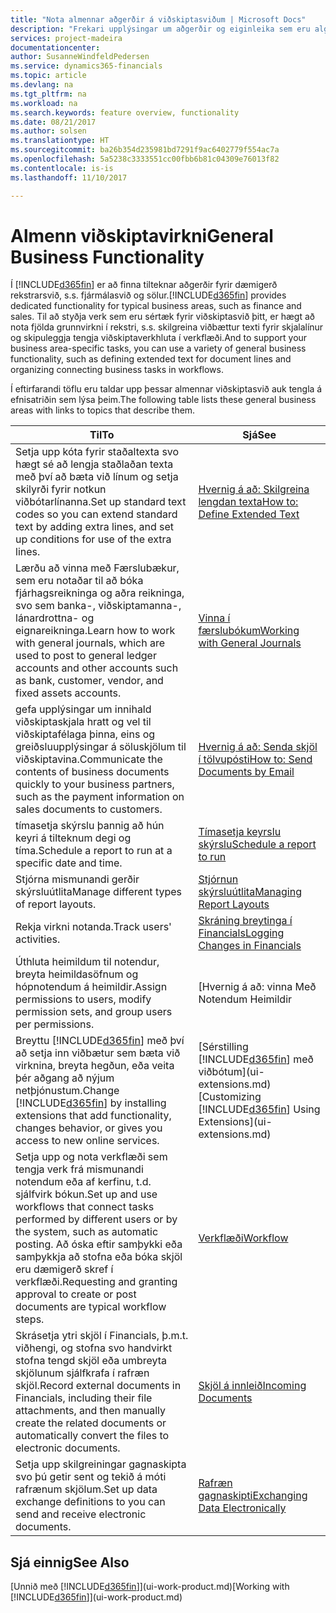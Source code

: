```yaml
---
title: "Nota almennar aðgerðir á viðskiptasviðum | Microsoft Docs"
description: "Frekari upplýsingar um aðgerðir og eiginleika sem eru algengir á viðskiptasviðum í Dynamics 365 Business edition."
services: project-madeira
documentationcenter: 
author: SusanneWindfeldPedersen
ms.service: dynamics365-financials
ms.topic: article
ms.devlang: na
ms.tgt_pltfrm: na
ms.workload: na
ms.search.keywords: feature overview, functionality
ms.date: 08/21/2017
ms.author: solsen
ms.translationtype: HT
ms.sourcegitcommit: ba26b354d235981bd7291f9ac6402779f554ac7a
ms.openlocfilehash: 5a5238c3333551cc00fbb6b81c04309e76013f82
ms.contentlocale: is-is
ms.lasthandoff: 11/10/2017

---
```

# <a name="general-business-functionality"></a><span data-ttu-id="29ebd-103">Almenn viðskiptavirkni</span><span class="sxs-lookup"><span data-stu-id="29ebd-103">General Business Functionality</span></span>
<span data-ttu-id="29ebd-104">Í [!INCLUDE[d365fin](includes/d365fin_md.md)] er að finna tilteknar aðgerðir fyrir dæmigerð rekstrarsvið, s.s. fjármálasvið og sölur.</span><span class="sxs-lookup"><span data-stu-id="29ebd-104">[!INCLUDE[d365fin](includes/d365fin_md.md)] provides dedicated functionality for typical business areas, such as finance and sales.</span></span> <span data-ttu-id="29ebd-105">Til að styðja verk sem eru sértæk fyrir viðskiptasvið þitt, er hægt að nota fjölda grunnvirkni í rekstri, s.s. skilgreina viðbættur texti fyrir skjalalínur og skipuleggja tengja viðskiptaverkhluta í verkflæði.</span><span class="sxs-lookup"><span data-stu-id="29ebd-105">And to support your business area-specific tasks, you can use a variety of general business functionality, such as defining extended text for document lines and organizing connecting business tasks in workflows.</span></span>

<span data-ttu-id="29ebd-106">Í eftirfarandi töflu eru taldar upp þessar almennar viðskiptasvið auk tengla á efnisatriðin sem lýsa þeim.</span><span class="sxs-lookup"><span data-stu-id="29ebd-106">The following table lists these general business areas with links to topics that describe them.</span></span>

| <span data-ttu-id="29ebd-107">Til</span><span class="sxs-lookup"><span data-stu-id="29ebd-107">To</span></span> | <span data-ttu-id="29ebd-108">Sjá</span><span class="sxs-lookup"><span data-stu-id="29ebd-108">See</span></span> |
| --- | --- |
| <span data-ttu-id="29ebd-109">Setja upp kóta fyrir staðaltexta svo hægt sé að lengja staðlaðan texta með því að bæta við línum og setja skilyrði fyrir notkun viðbótarlínanna.</span><span class="sxs-lookup"><span data-stu-id="29ebd-109">Set up standard text codes so you can extend standard text by adding extra lines, and set up conditions for use of the extra lines.</span></span> |[<span data-ttu-id="29ebd-110">Hvernig á að: Skilgreina lengdan texta</span><span class="sxs-lookup"><span data-stu-id="29ebd-110">How to: Define Extended Text</span></span>](ui-how-define-ext-text.md) |
| <span data-ttu-id="29ebd-111">Lærðu að vinna með Færslubækur, sem eru notaðar til að bóka fjárhagsreikninga og aðra reikninga, svo sem banka-, viðskiptamanna-, lánardrottna- og eignareikninga.</span><span class="sxs-lookup"><span data-stu-id="29ebd-111">Learn how to work with general journals, which are used to post to general ledger accounts and other accounts such as bank, customer, vendor, and fixed assets accounts.</span></span> |[<span data-ttu-id="29ebd-112">Vinna í færslubókum</span><span class="sxs-lookup"><span data-stu-id="29ebd-112">Working with General Journals</span></span>](ui-work-general-journals.md) |
| <span data-ttu-id="29ebd-113">gefa upplýsingar um innihald viðskiptaskjala hratt og vel til viðskiptafélaga þinna, eins og greiðsluupplýsingar á söluskjölum til viðskiptavina.</span><span class="sxs-lookup"><span data-stu-id="29ebd-113">Communicate the contents of business documents quickly to your business partners, such as the payment information on sales documents to customers.</span></span> |[<span data-ttu-id="29ebd-114">Hvernig á að: Senda skjöl í tölvupósti</span><span class="sxs-lookup"><span data-stu-id="29ebd-114">How to: Send Documents by Email</span></span>](ui-how-send-documents-email.md) |
| <span data-ttu-id="29ebd-115">tímasetja skýrslu þannig að hún keyri á tilteknum degi og tíma.</span><span class="sxs-lookup"><span data-stu-id="29ebd-115">Schedule a report to run at a specific date and time.</span></span> |[<span data-ttu-id="29ebd-116">Tímasetja keyrslu skýrslu</span><span class="sxs-lookup"><span data-stu-id="29ebd-116">Schedule a report to run</span></span>](ui-work-report.md#ScheduleReport) |
| <span data-ttu-id="29ebd-117">Stjórna mismunandi gerðir skýrsluútlita</span><span class="sxs-lookup"><span data-stu-id="29ebd-117">Manage different types of report layouts.</span></span> |[<span data-ttu-id="29ebd-118">Stjórnun skýrsluútlita</span><span class="sxs-lookup"><span data-stu-id="29ebd-118">Managing Report Layouts</span></span>](ui-manage-report-layouts.md) |
| <span data-ttu-id="29ebd-119">Rekja virkni notanda.</span><span class="sxs-lookup"><span data-stu-id="29ebd-119">Track users' activities.</span></span>|[<span data-ttu-id="29ebd-120">Skráning breytinga í Financials</span><span class="sxs-lookup"><span data-stu-id="29ebd-120">Logging Changes in Financials</span></span>](across-log-changes.md)|
|<span data-ttu-id="29ebd-121">Úthluta heimildum til notendur, breyta heimildasöfnum og hópnotendum á heimildir.</span><span class="sxs-lookup"><span data-stu-id="29ebd-121">Assign permissions to users, modify permission sets, and group users per permissions.</span></span>|[<span data-ttu-id="29ebd-122">Hvernig á að: vinna Með Notendum Heimildir | Vöruhúsaskjölum Microsoft</span><span class="sxs-lookup"><span data-stu-id="29ebd-122">How to: Manage Users and Permissions</span></span>](ui-how-users-permissions.md)|
| <span data-ttu-id="29ebd-123">Breyttu [!INCLUDE[d365fin](includes/d365fin_md.md)] með því að setja inn viðbætur sem bæta við virknina, breyta hegðun, eða veita þér aðgang að nýjum netþjónustum.</span><span class="sxs-lookup"><span data-stu-id="29ebd-123">Change [!INCLUDE[d365fin](includes/d365fin_md.md)] by installing extensions that add functionality, changes behavior, or gives you access to new online services.</span></span> |<span data-ttu-id="29ebd-124">[Sérstilling [!INCLUDE[d365fin](includes/d365fin_md.md)] með viðbótum](ui-extensions.md)</span><span class="sxs-lookup"><span data-stu-id="29ebd-124">[Customizing [!INCLUDE[d365fin](includes/d365fin_md.md)] Using Extensions](ui-extensions.md)</span></span> |
|<span data-ttu-id="29ebd-125">Setja upp og nota verkflæði sem tengja verk frá mismunandi notendum eða af kerfinu, t.d. sjálfvirk bókun.</span><span class="sxs-lookup"><span data-stu-id="29ebd-125">Set up and use workflows that connect tasks performed by different users or by the system, such as automatic posting.</span></span> <span data-ttu-id="29ebd-126">Að óska eftir samþykki eða samþykkja að stofna eða bóka skjöl eru dæmigerð skref í verkflæði.</span><span class="sxs-lookup"><span data-stu-id="29ebd-126">Requesting and granting approval to create or post documents are typical workflow steps.</span></span>|[<span data-ttu-id="29ebd-127">Verkflæði</span><span class="sxs-lookup"><span data-stu-id="29ebd-127">Workflow</span></span>](across-workflow.md)|
|<span data-ttu-id="29ebd-128">Skrásetja ytri skjöl í Financials, þ.m.t. viðhengi, og stofna svo handvirkt stofna tengd skjöl eða umbreyta skjölunum sjálfkrafa í rafræn skjöl.</span><span class="sxs-lookup"><span data-stu-id="29ebd-128">Record external documents in Financials, including their file attachments, and then manually create the related documents or automatically convert the files to electronic documents.</span></span>|[<span data-ttu-id="29ebd-129">Skjöl á innleið</span><span class="sxs-lookup"><span data-stu-id="29ebd-129">Incoming Documents</span></span>](across-income-documents.md)|
| <span data-ttu-id="29ebd-130">Setja upp skilgreiningar gagnaskipta svo þú getir sent og tekið á móti rafrænum skjölum.</span><span class="sxs-lookup"><span data-stu-id="29ebd-130">Set up data exchange definitions to you can send and receive electronic documents.</span></span> |[<span data-ttu-id="29ebd-131">Rafræn gagnaskipti</span><span class="sxs-lookup"><span data-stu-id="29ebd-131">Exchanging Data Electronically</span></span>](across-data-exchange.md) |

## <a name="see-also"></a><span data-ttu-id="29ebd-132">Sjá einnig</span><span class="sxs-lookup"><span data-stu-id="29ebd-132">See Also</span></span>
<span data-ttu-id="29ebd-133">[Unnið með [!INCLUDE[d365fin](includes/d365fin_md.md)]](ui-work-product.md)</span><span class="sxs-lookup"><span data-stu-id="29ebd-133">[Working with [!INCLUDE[d365fin](includes/d365fin_md.md)]](ui-work-product.md)</span></span>

